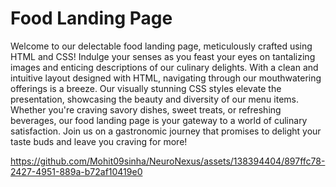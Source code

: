 # Food Landing Page
Welcome to our delectable food landing page, meticulously crafted using HTML and CSS! Indulge your senses as you feast your eyes on tantalizing images and enticing descriptions of our culinary delights. With a clean and intuitive layout designed with HTML, navigating through our mouthwatering offerings is a breeze. Our visually stunning CSS styles elevate the presentation, showcasing the beauty and diversity of our menu items. Whether you're craving savory dishes, sweet treats, or refreshing beverages, our food landing page is your gateway to a world of culinary satisfaction. Join us on a gastronomic journey that promises to delight your taste buds and leave you craving for more!<br>


https://github.com/Mohit09sinha/NeuroNexus/assets/138394404/897ffc78-2427-4951-889a-b72af10419e0

